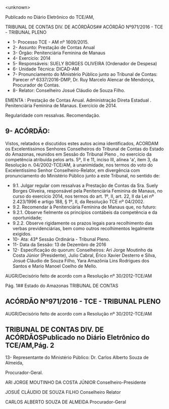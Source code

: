 &lt;unknown&gt;

Publicado  no  Diário Eletrônico do TCE/AM,

TRIBUNAL DE CONTAS DIV. DE  ACÓRDÃOS## ACÓRDÃO Nº971/2016 - TCE - TRIBUNAL PLENO

- 1- Processo TCE - AM nº 1609/2015.
- 2- Assunto: Prestação de Contas Anual
- 3- Órgão: Penitenciária Feminina de Manaus
- 4- Exercício: 2014
- 5- Responsáveis: SUELY BORGES OLIVEIRA (Ordenador de Despesa)
- 6- Unidade Técnica: DICAD-AM
- 7- Pronunciamento  do Ministério  Público  junto  ao Tribunal  de Contas: Parecer  nº 6337/2016-DMP, Dr. Ruy Marcelo Alencar de Mendonça, Procurador de Contas.
- 8- Relator: Conselheiro Josué Cláudio de Souza Filho.

EMENTA : Prestação de Contas Anual. Administração Direta Estadual . Penitenciária Feminina de Manaus. Exercício de 2014.

Regularidade com ressalvas. Recomendação.

## 9- ACÓRDÃO:

Vistos, relatados e discutidos estes autos acima identificados, ACORDAM os Excelentíssimos Senhores Conselheiros do Tribunal de Contas do Estado do Amazonas, reunidos em Sessão do Tribunal Pleno , no exercício da competência atribuída pelos arts. 5º, II e 11, inciso III, alínea 'a', item 3, da Resolução n. 04/2002-TCE/AM, à unanimidade, nos termos do voto do Excelentíssimo Senhor Conselheiro-Relator, em divergência com pronunciamento do Ministério Público junto a este Tribunal, no sentido de:

- 9.1. Julgar regular com ressalvas a  Prestação de Contas da Sra. Suely Borges Oliveira, responsável pela Penitenciária Feminina de Manaus, no curso do exercício 2014, nos termos do art. 1º, II, art. 22, II da  Lei  nº  2.423/1996  e  artigo  188,  §  1º,  II,  da  Resolução  TCE  nº 04/2002.
- 9.2. Recomendar à Penitenciária Feminina de Manaus que, no futuro:
- 9.2.1.  Observe fielmente os princípios contábeis da competência e da oportunidade;
- 9.2.2.  Observe rigidamente os prazos legais para recolhimento das verbas  previdenciárias, bem  como  outros  recolhimentos legalmente exigidos.
- 10-  Ata: 43ª Sessão Ordinária - Tribunal Pleno.
- 11-  Data da Sessão: 13 de Dezembro de 2016
- 12-  Especificação  do  quorum: Conselheiros: Ari Jorge  Moutinho  da  Costa  Júnior (Presidente), Julio Cabral, Érico Xavier Desterro e Silva, Josué Cláudio de Souza Filho, Yara Amazônia Lins Rodrigues dos Santos e Mario Manoel Coelho de Mello.

AUGR/Decisório feito de acordo com a Resolução nº 30/2012-TCE/AM

Pág. 1## Estado do Amazonas TRIBUNAL DE CONTAS

## ACÓRDÃO Nº971/2016 - TCE - TRIBUNAL PLENO

AUGR/Decisório feito de acordo com a Resolução nº 30/2012-TCE/AM

## TRIBUNAL DE CONTAS DIV. DE  ACÓRDÃOSPublicado  no  Diário Eletrônico do TCE/AM,Pág. 2

13-  Representante do Ministério Público: Dr. Carlos Alberto Souza de Almeida,

Procurador-Geral.

ARI JORGE MOUTINHO DA COSTA JÚNIOR Conselheiro-Presidente

JOSUÉ CLÁUDIO DE SOUZA FILHO Conselheiro Relator

CARLOS ALBERTO SOUZA DE ALMEIDA Procurador-Geral